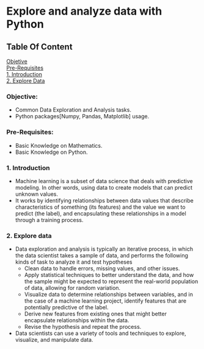 # Explore and analyze data with Python

## Table Of Content
[Objetive](#objective)  
[Pre-Requisites](#pre-requisites)  
[1. Introduction](#1-introduction)  
[2. Explore Data](#2-explore-data)  



### Objective:
- Common Data Exploration and Analysis tasks.
- Python packages[Numpy, Pandas, Matplotlib] usage.

### Pre-Requisites:
- Basic Knowledge on Mathematics.
- Basic Knowledge on Python.

### 1. Introduction
- Machine learning is a subset of data science that deals with predictive modeling. In other words, using data to create models that can predict unknown values.
- It works by identifying relationships between data values that describe characteristics of something (its features) and the value we want to predict (the label), and encapsulating these relationships in a model through a training process.

### 2. Explore data
- Data exploration and analysis is typically an iterative process, in which the data scientist takes a sample of data, and performs the following kinds of task to analyze it and test hypotheses
	- Clean data to handle errors, missing values, and other issues.
	- Apply statistical techniques to better understand the data, and how the sample might be expected to represent the real-world population of data, allowing for random variation.
	- Visualize data to determine relationships between variables, and in the case of a machine learning project, identify features that are potentially predictive of the label.
	- Derive new features from existing ones that might better encapsulate relationships within the data.
	- Revise the hypothesis and repeat the process.
- Data scientists can use a variety of tools and techniques to explore, visualize, and manipulate data. 